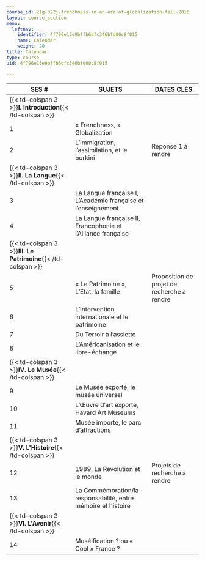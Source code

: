 ```yaml
---
course_id: 21g-322j-frenchness-in-an-era-of-globalization-fall-2016
layout: course_section
menu:
  leftnav:
    identifier: 4f796e15e9bffb6dfc346bfd00c8f015
    name: Calendar
    weight: 20
title: Calendar
type: course
uid: 4f796e15e9bffb6dfc346bfd00c8f015

---
```


| SES # | SUJETS | DATES CLÉS |
| --- | --- | --- |
| {{< td-colspan 3 >}}**I. Introduction**{{< /td-colspan >}} |||
| 1 | « Frenchness, » Globalization | &nbsp; |
| 2 | L’Immigration, l’assimilation, et le burkini | Réponse 1 à rendre |
| {{< td-colspan 3 >}}**II. La Langue**{{< /td-colspan >}} |||
| 3 | La Langue française I, L’Académie française et l’enseignement | &nbsp; |
| 4 | La Langue française II, Francophonie et l’Alliance française | &nbsp; |
| {{< td-colspan 3 >}}**III. Le Patrimoine**{{< /td-colspan >}} |||
| 5 | « Le Patrimoine », L’État, la famille | Proposition de projet de recherche à rendre |
| 6 | L’Intervention internationale et le patrimoine | &nbsp; |
| 7 | Du Terroir à l’assiette | &nbsp; |
| 8 | L’Américanisation et le libre-échange | &nbsp; |
| {{< td-colspan 3 >}}**IV. Le Musée**{{< /td-colspan >}} |||
| 9 | Le Musée exporté, le musée universel | &nbsp; |
| 10 | L’Œuvre d’art exporté, Havard Art Museums | &nbsp; |
| 11 | Musée importé, le parc d’attractions | &nbsp; |
| {{< td-colspan 3 >}}**V. L'Histoire**{{< /td-colspan >}} |||
| 12 | 1989, La Révolution et le monde | Projets de recherche à rendre |
| 13 | La Commémoration/la responsabilité, entre mémoire et histoire | &nbsp; |
| {{< td-colspan 3 >}}**VI. L'Avenir**{{< /td-colspan >}} |||
| 14 | Muséification ? ou « Cool » France ? |
